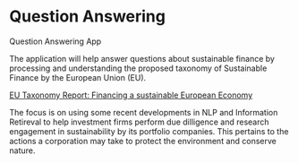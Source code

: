 # Question Answering
Question Answering App

The application will help answer questions about sustainable finance by processing and understanding the proposed taxonomy of Sustainable Finance by the European Union (EU).

[EU Taxonomy Report: Financing a sustainable European Economy](https://lp-prod-resources.s3.us-west-2.amazonaws.com/214/200309-sustainable-finance-teg-final-report-taxonomy-annexes_en.pdf)

The focus is on using some recent developments in NLP and Information Retireval to help investment firms perform due dilligence and research engagement in sustainability by its portfolio companies. This pertains to the actions a corporation may take to protect the environment and conserve nature.
